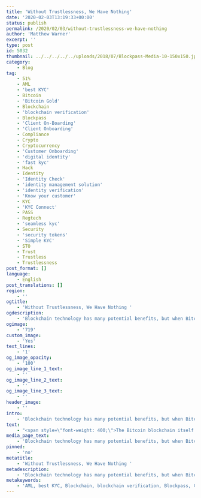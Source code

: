 ```yaml
---
title: 'Without Trustlessness, We Have Nothing'
date: '2020-02-03T13:19:33+00:00'
status: publish
permalink: /2020/02/03/without-trustlessness-we-have-nothing
author: 'Matthew Warner'
excerpt: ''
type: post
id: 5032
thumbnail: ../../../../../uploads/2018/07/Blockpass-Media-10-150x150.jpg
category:
    - Blog
tag:
    - 51%
    - AML
    - 'best KYC'
    - Bitcoin
    - 'Bitcoin Gold'
    - Blockchain
    - 'blockchain verification'
    - Blockpass
    - 'Client On-Boarding'
    - 'Client Onboarding'
    - Compliance
    - Crypto
    - Cryptocurrency
    - 'Customer Onboarding'
    - 'digital identity'
    - 'fast kyc'
    - Hack
    - Identity
    - 'Identity Check'
    - 'identity management solution'
    - 'identity verification'
    - 'Know your customer'
    - KYC
    - 'KYC Connect'
    - PASS
    - Regtech
    - 'seamless kyc'
    - Security
    - 'security tokens'
    - 'Simple KYC'
    - STO
    - Trust
    - Trustless
    - Trustlessness
post_format: []
language:
    - English
post_translations: []
region:
    - ''
ogtitle:
    - 'Without Trustlessness, We Have Nothing '
ogdescription:
    - 'Blockchain technology has many potential benefits, but when Bitcoin first made its debut, one of its primary purposes was the provision of a system which would allow trustless online payments to be made; it provided the ability to conduct business without risk of financial fraud due to the immutable and unhackable nature of the blockchain and the way it was coded to prevent against double-spend attacks. One of the first sentences in the Bitcoin whitepaper reads as follows:  “We propose a solution to the double-spending problem using a peer-to-peer network.” It is therefore troublesome, to say the least, when a blockchain falls victim to the very thing it is designed to protect against. '
ogimage:
    - '719'
custom_image:
    - 'Yes'
text_lines:
    - '1'
og_image_opacity:
    - '100'
og_image_line_1_text:
    - ''
og_image_line_2_text:
    - ''
og_image_line_3_text:
    - ''
header_image:
    - ''
intro:
    - 'Blockchain technology has many potential benefits, but when Bitcoin first made its debut, one of its primary purposes was the provision of a system which would allow trustless online payments to be made; it provided the ability to conduct business without risk of financial fraud due to the immutable and unhackable nature of the blockchain and the way it was coded to prevent against double-spend attacks. One of the first sentences in the Bitcoin whitepaper reads as follows:  “We propose a solution to the double-spending problem using a peer-to-peer network.” It is therefore troublesome, to say the least, when a blockchain falls victim to the very thing it is designed to protect against. '
text:
    - "<span style=\"font-weight: 400;\">The Bitcoin blockchain itself has never been hacked or been the victim of a successful double-spend attack. Given the value of bitcoin and its history as the first cryptocurrency, this is an amazing feat in itself, and one that does not seem likely to be surpassed. Unfortunately, not all blockchains can claim this perfect record.\_</span>\r\n\r\n<span style=\"font-weight: 400;\">Bitcoin Gold originated in a fork of the Bitcoin blockchain in October of 2017 in an effort to decentralise some of the perceived power that large bitcoin mining pools had over the Bitcoin blockchain ecosystem. Like most cryptocurrencies and blockchains, Bitcoin Gold has had its share of criticism, but the most significant issue in its history arose in May 2018 when the Bitcoin Gold blockchain was the victim of a 51% attack.</span>\r\n\r\n<span style=\"font-weight: 400;\">A 51% attack on a Proof of Work blockchain occurs when an attacker is able to control so much computing power that they can take control of more than half of the blockchain, effectively allowing them to decide which transactions are approved or even reverse some transactions, opening up the possibility of double-spending. Whilst they are in control of the network, they would also be rewarded with the value of the cryptocurrency that is mined during that period. Despite this, people holding cryptocurrency and older information on the blockchain are typically not affected or the prime target, exchanges being the preferred victim of the attackers due to the high volume of cryptocurrency being traded, and older blocks needing too much computing power to rewrite.\_</span>\r\n\r\n<span style=\"font-weight: 400;\">When the Bitcoin Gold network was subjected to this type of attack in 2018, the attackers reportedly ended up stealing in excess of $18 million in bitcoin gold despite efforts taken by the blockchain and exchanges to thwart them. Eventually, it was brought under control, but last week, Bitcoin Gold suffered the same type of hack again.\_</span>\r\n\r\n<span style=\"font-weight: 400;\">Brought to light in a </span><a href=\"https://gist.github.com/metalicjames/71321570a105940529e709651d0a9765\"><span style=\"font-weight: 400;\">post </span></a><span style=\"font-weight: 400;\">on GitHub by James Loverjoy, lead maintainer of Vertcoin, a second and third 51% attack took place on Thursday 23rd January 2020 and Friday 24th Jan 2020. Criminals apparently managed to twice revert deposits of bitcoin gold which had been made to an exchange (suspected to be Binance in this case). In these two instances, which are believed to be the work of the same attacker due to the cryptocurrency addresses involved, a total of approximately 7,167 bitcoin gold was double-spent when the blocks involved were manipulated (worth around US$72,000). From Tweets sent out by Bitcoin Gold Organization account the following day regarding the exchange, the organisation said they believe the </span><a href=\"https://twitter.com/bitcoingold/status/1221450438945447936\"><span style=\"font-weight: 400;\">mining power for the attack</span></a><span style=\"font-weight: 400;\"> was purchased through the crypto-mining marketplace Nicehash, and it is unknown whether the attackers managed to withdraw their funds to profit from the event. According to the GitHub post, the hashing power required for this would have amounted to around $1,700; this amount would have been recouped by the value of the block rewards for the period in question, so even if the target of the exchange was not financially profitable for the attacker, their losses would have been recouped from the blockchain mining rewards.\_\_</span>\r\n\r\n<span style=\"font-weight: 400;\">There are methods to guard against this attack; as outlined in </span><a href=\"https://twitter.com/bitcoingold/status/1221450867922042880\"><span style=\"font-weight: 400;\">another tweet</span></a><span style=\"font-weight: 400;\"> from the Bitcoin Gold Organization, exchanges can take measures, such as setting larger numbers of confirmation blocks required for withdrawals, leading to a larger response window and making it more financially prohibitive for attackers to maintain their control of the network for the required length of time to rewrite or replace the blocks. In addition, the last tweet that the Bitcoin Gold Organization sent out about the incident read as follows:\_</span>\r\n\r\n<span style=\"font-weight: 400;\">“We have been working on a novel 51%/Double-Spend resistant decentralized consensus algorithm since last year. We plan to release it in 2020, Q1. 4/4”\_</span>\r\n\r\n<span style=\"font-weight: 400;\">A few days later, a draft whitepaper was released, titled: “CCBN: a Cross-Chain Block Notarization Protocol. Proposing a Decentralized Notarization Approach to Thwart Double Spends Made via Secret Mining 51% Attacks” which can be found </span><a href=\"https://bitcoingold.org/wp-content/uploads/CCBN_Whitepaper_Draft.pdf\"><span style=\"font-weight: 400;\">here</span></a><span style=\"font-weight: 400;\">.\_</span>\r\n\r\n<span style=\"font-weight: 400;\">Whilst each kind of blockchain consensus mechanism has its own strengths and drawbacks, this highlights one way in which the Proof of Work method can be brute-forced. Bitcoin Gold’s ecosystem was vulnerable due to the relatively small amount of computing power needed to take control of over half of the network; the original Bitcoin blockchain still maintains a prohibitively large barrier to entry for attackers, with the sheer amount it would cost to take control of 51% of it.\_</span>\r\n\r\n<span style=\"font-weight: 400;\">One interesting outcome of the event which was not predicted was the price of bitcoin gold. It would be reasonable to assume that, once hacked, the price of the cryptocurrency would decrease dramatically; however, the price of bitcoin gold actually increased in the days following the attack, and is still maintaining a higher level than before. The reason for this is unclear.\_</span>\r\n\r\n<span style=\"font-weight: 400;\">Regardless of the details and outcome of this incident, it is important to note that cryptocurrencies and blockchains need to have an inherent value in them to be worth creating or using. For Bitcoin this was its originality - pioneering the space. For ethereum, it was the focus on smart contracts. Other blockchains may add different benefits or possibilities but the basis for their existence should be scrutinised and notably different from what existing blockchains offer. In the same vein, specialised applications and use cases may require a unique or custom blockchain if the limitations and requirements of existing ones do not provide the most adequate working conditions. But in any of these situations, the security of the ecosystem must be paramount; the entire point of a blockchain system is moot and pointless if it is able to be hacked - it provides no benefit over traditional, established systems. Without the safety of a trustless environment, blockchain has no meaning.\_</span>"
media_page_text:
    - 'Blockchain technology has many potential benefits, but when Bitcoin first made its debut, one of its primary purposes was the provision of a system which would allow trustless online payments to be made; it provided the ability to conduct business without risk of financial fraud due to the immutable and unhackable nature of the blockchain and the way it was coded to prevent against double-spend attacks. One of the first sentences in the Bitcoin whitepaper reads as follows:  “We propose a solution to the double-spending problem using a peer-to-peer network.” It is therefore troublesome, to say the least, when a blockchain falls victim to the very thing it is designed to protect against. '
pinned:
    - 'no'
metatitle:
    - 'Without Trustlessness, We Have Nothing '
metadescription:
    - 'Blockchain technology has many potential benefits, but when Bitcoin first made its debut, one of its primary purposes was the provision of a system which would allow trustless online payments to be made; it provided the ability to conduct business without risk of financial fraud due to the immutable and unhackable nature of the blockchain and the way it was coded to prevent against double-spend attacks. One of the first sentences in the Bitcoin whitepaper reads as follows:  “We propose a solution to the double-spending problem using a peer-to-peer network.” It is therefore troublesome, to say the least, when a blockchain falls victim to the very thing it is designed to protect against. '
metakeywords:
    - 'AML, best KYC, Blockchain, blockchain verification, Blockpass, Client On-Boarding, Client Onboarding, Compliance, Crypto, Cryptocurrency, Customer Onboarding, digital identity, fast kyc, Identity, Identity Check, identity management solution, identity verification, Know your customer, KYC, KYC Connect, PASS, Regtech, seamless kyc, security tokens, Simple KYC, STO, Blockchain, Bitcoin, Bitcoin Gold, Trust, Trustless, Trustlessness, Hack, 51%, Security'
---
```

<!DOCTYPE html PUBLIC "-//W3C//DTD HTML 4.0 Transitional//EN" "http://www.w3.org/TR/REC-html40/loose.dtd">
<?xml encoding="UTF-8">
